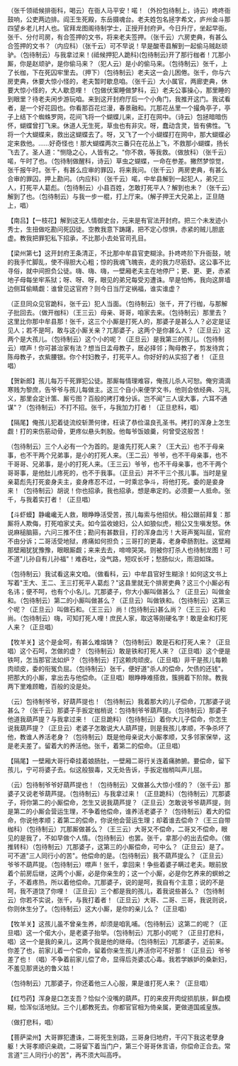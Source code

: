 <!-- { "loadSidebar": true } -->
（张千领祗候排衙科，喝云）在衙人马平安！喏！（外扮包待制上，诗云）咚咚衙鼓响，公吏两边排。阎王生死殿，东岳摄魂台。老夫姓包名拯字希文，庐州金斗那四望乡老儿村人也。官拜龙图阁待制学士，正授开封府尹。今日升厅，坐起早衙。张千、分付司房，有合签押的文书，将来老夫签押。（张千云）六房吏典，有甚么合签押的文书？（内应科）（张千云）可不早说！早是酸枣县解到一起偷马贼赵顽驴。（包待制云）与我拿过来！(祗候押犯人跪科)(包待制云)开了那行枷者！兀那小厮，你是赵顽驴，是你偷马来？（犯人云）是小的偷马来。（包待制云）张千，上了长枷，下在死囚牢里去。（押下）（包待制云）老夫这一会儿困倦。张千，你与六房吏典，休要大惊小怪的，老夫暂时歇息咱。（张千云）大小属官，两廊吏典，休要大惊小怪的，大人歇息哩！（包做伏案睡做梦科，云）老夫公事操心，那里睡的到眼里？待老夫闲步游玩咱。来到这开封府厅后一个小角门，我推开这门。我试看者，是一个好花园也。你看那百花烂漫，春景融和。兀那花丛里一个撮角亭子，亭子上结下个蜘蛛罗网，花间飞将一个蝴蝶儿来，正打在网中。（诗云）包拯暗暗伤怀，蝴蝶曾打飞来。休道人无生死，草虫也有非灾。呀，蠢动含灵，皆有佛性。飞将一个大蝴蝶来，救出这蝴蝶去了。呀，又飞了一个小蝴蝶打在网中，那大蝴蝶必定来救他。……好奇怪也！那大蝴蝶两次三番只在花丛上飞，不救那小蝴蝶，扬长飞去了。圣人道："恻隐之心，人皆有之。"你不救，等我救。（做放科）（张千云）喏，午时了也。（包待制做醒科，诗云）草虫之蝴蝶，一命在参差。撇然梦惊觉，张千报午时。张千，有甚么应审的罪囚，将来我问。（张千云）两房吏典，有甚么合审的罪囚，押上勘问。（内应科）（张千云）喏，中牟县解到一起犯人，弟兄三人，打死平人葛彪。（包待制云）小县百姓，怎敢打死平人？解到也未？（张千云）解到了也。（包待制云）与我一步一棍，打上厅来。（解子押王大兄弟上，正旦随上，唱）

【南吕】【一枝花】解到这无人情御史台，元来是有官法开封府。把三个未发迹小秀士，生扭做吃勘问死囚徒。空教我意下踌躇，把不定心惊惧，赤紧的贼儿胆底虚。教我把罪犯私下招承，不比那小去处官司孔目。

【梁州第七】这开封府王条清正，不比那中牟县官吏糊涂。扑咚咚阶下升衙鼓，唬的我手忙脚乱，使不得胆大心粗；惊的我魂飞魄丧，走的我力尽筋舒。这公事不比寻俗，就中间担负公徒。嗨、嗨、嗨，一壁厢老夫主在地停尸；更、更、更，赤紧地子母每坐牢系狱；呀、呀、呀，眼见的弟兄每受刃遭诛。早是怕怖，我向这屏墙边侧耳偷睛觑：谁曾见这官府？则今日当厅定祸福，谁实谁虚？

（正旦同众见官跪科，张千云）犯人当面。（包待制云）张千，开了行枷，与那解子批回去。（做开枷科）（王三云）母亲、哥哥，咱家去来。（包待制云）那里去？这里比你那中牟县那！张千，这三个小厮是打死人的，那婆子是甚么人？必定是证见人；若不是呵，敢与这小厮关亲？兀那婆子，这两个是你甚么人？（正旦云）这两个是大孩儿。（包待制云）这个小的呢？（正旦云）是我第三的孩儿。（包待制云）噤声！你可甚治家有法？想当日孟母教子，居必择邻；陶母教子，剪发待宾；陈母教子，衣紫腰银。你个村妇教子，打死平人。你好好的从实招了者！（正旦唱）

【贺新郎】孩儿每万千死罪犯公徒。那厮每情理难容，俺孩儿杀人可恕。俺穷滴滴寒贱为黎庶，告爷爷与孩儿每做主。这三个自小来便学文书，他则会依经典、习礼义，那里会定计策、厮亏图？百般的拷打难分诉。岂不闻"三人误大事，六耳不通谋"？（包待制云）不打不招。张千，与我加力打者！（正旦悲科，唱）

【隔尾】俺孩儿犯着徒流绞斩萧何律，枉读了恭俭温良孔圣书。拷打的浑身上怎生觑！打的来伤筋动骨，更疼似悬头刺股。他每爷饭娘羹，何曾受这般苦！

（包待制云）三个人必有一个为首的。是谁先打死人来？（王大云）也不于母亲事，也不干两个兄弟事，是小的打死人来。（王二云）爷爷，也不干母亲事，也不干哥哥、兄弟事，是小的打死人来。（王三云）爷爷，也不干母亲事，也不干两个哥哥事，是他肚儿疼死的，也不于我事。（正旦云）并不干三个孩儿事。当时是皇亲葛彪先打死妾身夫主，妾身疼忍不过，一时乘忿争斗，将他打死。委的是妾身来！（包待制云）胡说！你也招承，我也招承，想是串定的。必须要一人抵命。张千，与我着实打者！（正旦唱）

【斗虾蟆】静巉巉无人救，眼睁睁活受苦，孩儿每索与他招伏。相公跟前拜复：那厮将人欺侮，打死咱家丈夫。如今监收媳妇，公人如狼似虎，相公又生嗔发怒。休说麻槌脑箍，六问三推不住；勘问有甚数目，打的浑身血污！大哥声冤叫屈，官府不由分诉；二哥活受地狱，疼痛如何担负；三哥打的更毒，老身牵肠割肚。这壁厢那壁厢犹犹豫豫，眼眼厮觑；来来去去，啼啼哭哭。则被你打杀人也待制龙图！可不道"儿孙自有儿孙福"！难吞吐，没气路，短叹长吁；愁肠似火，雨泪如珠。

（包待制云）我试看这来文咱。（做看科，云）中牟县官好生糊涂！如何这文书上写着"王大、王二、王三打死平人葛彪？"这县里就无个排房吏典？这三个小厮必有名讳；便不呵，也有个小名儿。兀那婆子，你大小厮叫做甚么？（正旦云）叫做金和。（包待制云）第二的小厮叫做甚么？（正旦云）叫做铁和。（包待制云）这第三个呢？（正旦云）叫做石和。（王三云）尚！(包待制云)甚么尚？（王三云）石和尚。（包待制云）嗨，可知打死人哩！庶民人家，取这等刚硬名字！敢是金和打死人来？（正旦唱）

【牧羊关】这个是金呵，有甚么难熔铸？（包待制云）敢是石和打死人来？（正旦唱）这个石呵，怎做的虚？（包待制云）敢是铁和打死人来？（正旦唱）这个便是铁呵，怎当那官法如炉？（包待制云）打这赖肉顽皮。（正旦唱）非干是孩儿每赖肉顽皮，委的衔冤负屈。（包待制云）张千，便好道"杀人的偿命，欠债的还钱"。把那大的小厮，拿出去与他偿命。（正旦唱）眼睁睁难搭救，簇拥着下阶除。教我两下里难顾瞻，百般的没是处。

（云）包待制爷爷，好葫芦提也！（包待制云）我着那大的儿子偿命，兀那婆子说甚么？（张千云）那婆子手扳定枷梢说：包待制爷爷葫芦提。（包待制云）那婆子他道我葫芦提？与我拿过来！（正旦跪料）（包待制云）着你大儿子偿命，你怎生说我葫芦提？（正旦云）老婆子怎敢说大人葫芦提，则是我孩儿孝顺，不争杀坏了他，教谁人养活老身？（包待制云）既是他母亲说大小厮孝顺，又多邻家保举，这是老夫差了。留着大的养活他。张千，着第二的偿命。（正旦唱）

【隔尾】一壁厢大哥行牵挂着娘肠肚，一壁厢二哥行关连着痛肺腑。要偿命，留下孩儿，宁可将婆子去。似这般狠毒，又无处告诉，手扳定枷梢叫声儿屈。

（云）包待制爷爷好葫芦提也！（包待制云）又做甚么大惊小怪的？（张千云）那婆子又说老爷葫芦提。（包待制云）与我拿过来！（正旦跪科）（包待制云）兀那婆子，将你第二的小厮偿命，怎生又说我葫芦提？（正旦云）怎敢说爷爷葫芦提，则是第二的小厮会营运生理，不争着他偿命，谁养活老婆子？（包待制云）着大的偿命，你说他孝顺；着第二的偿命，你说他会营运生理；却着谁去偿命？（王三自带枷科）（包待制云）兀那厮做甚么？（王三云）大哥又不偿命，二哥又不偿命，眼见的是我了，不如早做个人情。（包待制云）也罢。张千，拿那小的出去偿命。（做推转科）（包待制云）兀那婆子，这第三的小厮偿命，可中么？（正旦云）是了。可不道"三人同行小的苦"。他偿命的是。（包待制云）我不葫芦提么？（正旦云）爷爷不葫芦提。（包待制云）噤声！张千，拿回来！争些着婆子瞒过老夫。眼前放着个前房后继，这两个小厮，必是你亲生的；这一个小厮，必是你乞养来的螟蛉之子，不着疼热，所以着他偿命。兀那婆子，说的是呵，我自有个主意；说的不是呵，我不道饶了你哩！（正旦云）三个都是我的孩儿，着我说些甚么？（包待制云）你若不实说，张千，与我打着者！（正旦云）大哥、二哥、三哥，我说则说，你则休生分了。（包待制云）这大小厮，是你的亲儿么？（正旦唱）

【牧羊关】这孩儿虽不曾亲生养，却须是咱乳哺。（包待制云）这第二的呢？（正旦唱）这一个偌大小，是老婆子抬举。（包待制云）兀那小的呢？（正旦打悲科，唱）这一个是我的亲儿，这两个我是他的继母。（包待制云）兀那婆子，近前来。你差了也，前家儿着一个偿命，留着你亲生孩儿养活你可不好那！（正旦云）爷爷差了也！（唱）不争着前家儿偿了命，显得后尧婆忒心毒。我若学嫉妒的桑新妇，不羞见那贤达的鲁义姑！

（包待制云）兀那婆子，你还着他三人心服，果是谁打死人来？（正旦唱）

【红芍药】浑身是口怎支吾？恰似个没嘴的葫芦。打的来皮开肉绽损肌肤，鲜血模糊，恰浑似活地狱。三个儿都教死去。你都官官相为倚亲属，更做道国戚皇族。

（做打悲科，唱）

【菩萨梁州】大哥罪犯遭诛，二哥死生别路，三哥身归地府，干闪下我这老孽身躯！大哥孝顺识亲疏，二哥留下着当门户，第三个哥哥休言语，你偿命正合去。常言道"三人同行小的苦"，再不须大叫高呼。

